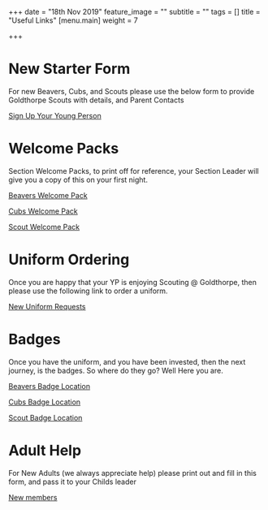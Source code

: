+++
date = "18th Nov 2019"
feature_image = ""
subtitle = ""
tags = []
title = "Useful Links"
[menu.main]
weight = 7

+++
# New Starter Form

For new Beavers, Cubs, and Scouts please use the below form to provide Goldthorpe Scouts with details, and Parent Contacts

[Sign Up Your Young Person](https://docs.google.com/forms/d/e/1FAIpQLScCcQNmy439oxpkOgqyhspoPFk5pc_OMJQjKpfWBUNJ3hbXKg/viewform?usp=sf_link)

# Welcome Packs

Section Welcome Packs, to print off for reference, your Section Leader will give you a copy of this on your first night.

[Beavers Welcome Pack](https://drive.google.com/open?id=1ovZWSE78vXcjLT5eEIYMbYqy0A_PRd4o)

[Cubs Welcome Pack](https://drive.google.com/file/d/1b6UPJqWjgPr4YyaGTWfEQ8QRvP_U3oVL/view?usp=sharing)

[Scout Welcome Pack](https://drive.google.com/file/d/1T0dkPkeJ47mAdsK-5QKydpNhRkIO9-8d/view?usp=sharing)

# Uniform Ordering

Once you are happy that your YP is enjoying Scouting @ Goldthorpe, then please use the following link to order a uniform.

[New Uniform Requests](https://docs.google.com/forms/d/e/1FAIpQLSeWAdScUl0Zs7wvr_GLu7UQYzss_RPYYKTooZX3ysul2xO67w/viewform?usp=sf_link)

# Badges

Once you have the uniform, and you have been invested, then the next journey, is the badges. So where do they go? Well Here you are.

[Beavers Badge Location](https://drive.google.com/file/d/1S4x7kczSO_JDLPevnwqdahbAOE4cNtuE/view?usp=sharing)

[Cubs Badge Location](https://drive.google.com/file/d/1S4x7kczSO_JDLPevnwqdahbAOE4cNtuE/view?usp=sharing)

[Scout Badge Location](https://drive.google.com/file/d/1u9ASXAo9Qy5ywTIgDSlM0GfDXaBdkYyh/view?usp=sharing)

# Adult Help

For New Adults (we always appreciate help) please print out and fill in this form, and pass it to your Childs leader

[New members](https://members.scouts.org.uk/documents/GDPR/Forms/VO%20Adult%20Information%20Form%20Jan2019_Print%20Friendly%20-%20final.pdf)